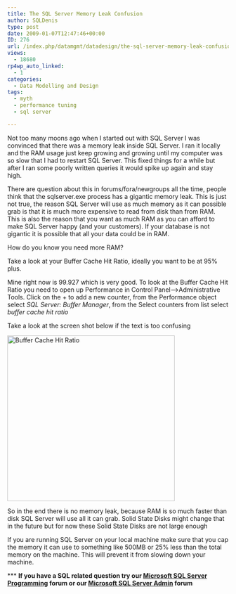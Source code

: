 ```yaml
---
title: The SQL Server Memory Leak Confusion
author: SQLDenis
type: post
date: 2009-01-07T12:47:46+00:00
ID: 276
url: /index.php/datamgmt/datadesign/the-sql-server-memory-leak-confusion/
views:
  - 18680
rp4wp_auto_linked:
  - 1
categories:
  - Data Modelling and Design
tags:
  - myth
  - performance tuning
  - sql server

---
```

Not too many moons ago when I started out with SQL Server I was convinced that there was a memory leak inside SQL Server. I ran it locally and the RAM usage just keep growing and growing until my computer was so slow that I had to restart SQL Server. This fixed things for a while but after I ran some poorly written queries it would spike up again and stay high.

There are question about this in forums/fora/newgroups all the time, people think that the sqlserver.exe process has a gigantic memory leak. This is just not true, the reason SQL Server will use as much memory as it can possible grab is that it is much more expensive to read from disk than from RAM. This is also the reason that you want as much RAM as you can afford to make SQL Server happy (and your customers). If your database is not gigantic it is possible that all your data could be in RAM.

How do you know you need more RAM?
  
Take a look at your Buffer Cache Hit Ratio, ideally you want to be at 95% plus.
  
Mine right now is 99.927 which is very good. To look at the Buffer Cache Hit Ratio you need to open up Performance in Control Panel&#8211;>Administrative Tools. Click on the + to add a new counter, from the Performance object select _SQL Server: Buffer Manager_, from the Select counters from list select _buffer cache hit ratio_
  
Take a look at the screen shot below if the text is too confusing

[<img src="http://farm4.static.flickr.com/3460/3177172358_88e1952570_o.jpg" width="381" height="377" alt="Buffer Cache Hit Ratio" />][1]

So in the end there is no memory leak, because RAM is so much faster than disk SQL Server will use all it can grab. Solid State Disks might change that in the future but for now these Solid State Disks are not large enough
  


If you are running SQL Server on your local machine make sure that you cap the memory it can use to something like 500MB or 25% less than the total memory on the machine. This will prevent it from slowing down your machine.

\*** **If you have a SQL related question try our [Microsoft SQL Server Programming][2] forum or our [Microsoft SQL Server Admin][3] forum**<ins></ins>

 [1]: http://www.flickr.com/photos/denisgobo/3177172358/ "Buffer Cache Hit Ratio by Denis Gobo, on Flickr"
 [2]: http://forum.ltd.local/viewforum.php?f=17
 [3]: http://forum.ltd.local/viewforum.php?f=22